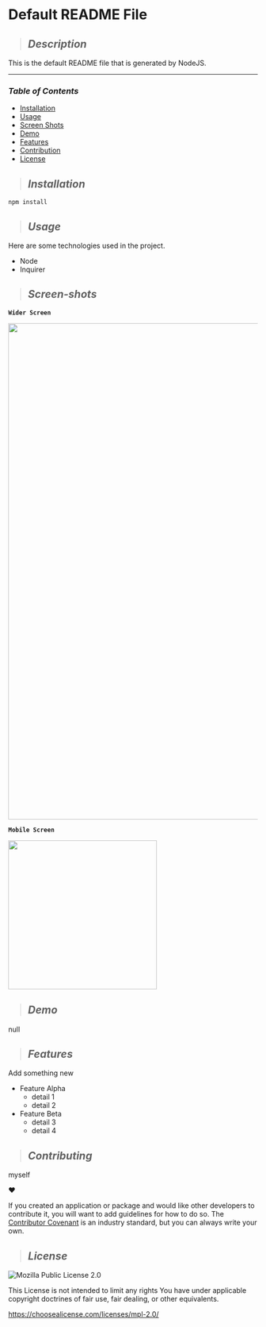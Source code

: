 # **Default README File**


>## **_Description_**

This is the default README file that is generated by NodeJS.


---
### **_Table of Contents_**

* [Installation](#installation)
* [Usage](#usage)
* [Screen Shots](#Screen-shots)
* [Demo](#demo)
* [Features](#features)
* [Contribution](#contribution)
* [License](#license)

>## **_Installation_**

```
npm install
```


>## **_Usage_**

Here are some technologies used in the project.

- Node
- Inquirer


>## **_Screen-shots_**
**`Wider Screen`**

<img src="./images/screenshot.png" width="1000">

**`Mobile Screen`**

<img src="./images/screenshot-mobile.png" height="300">


>## **_Demo_**

null


>## **_Features_**

Add something new

- Feature Alpha
  - detail 1
  - detail 2
- Feature Beta
  - detail 3
  - detail 4

>## **_Contributing_**

myself


❤️


If you created an application or package and would like other developers to contribute it, you will want to add guidelines for how to do so. The [Contributor Covenant](https://www.contributor-covenant.org/) is an industry standard, but you can always write your own.



>## **_License_**

![Mozilla Public License 2.0](https://img.shields.io/badge/license-Mozilla%20Public%20License%202.0-green.svg)

This License is not intended to limit any rights You have under
    applicable copyright doctrines of fair use, fair dealing, or other
    equivalents.

https://choosealicense.com/licenses/mpl-2.0/

